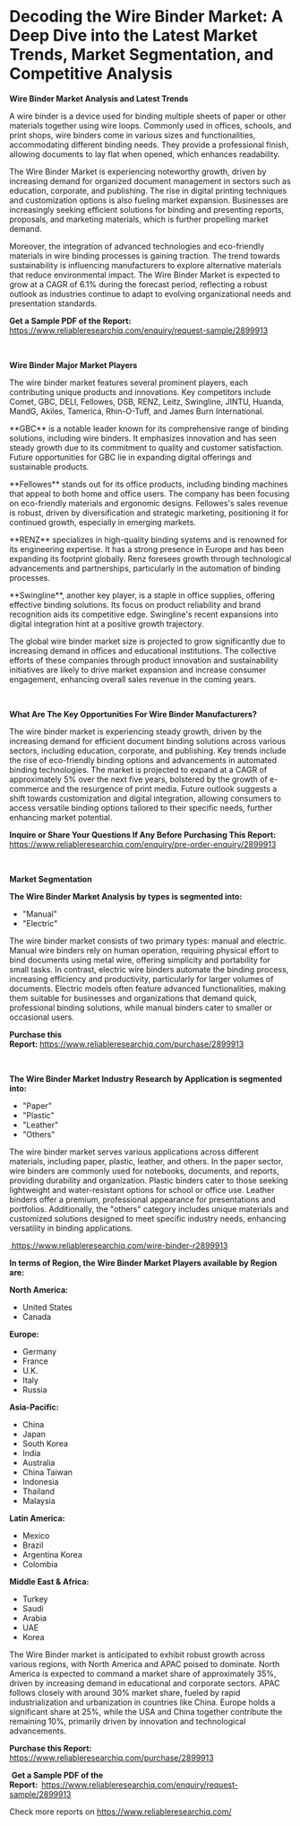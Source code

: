 <p><h1>Decoding the Wire Binder Market: A Deep Dive into the Latest Market Trends, Market Segmentation, and Competitive Analysis</h1></p><p><strong>Wire Binder Market Analysis and Latest Trends</strong></p>
<p><p>A wire binder is a device used for binding multiple sheets of paper or other materials together using wire loops. Commonly used in offices, schools, and print shops, wire binders come in various sizes and functionalities, accommodating different binding needs. They provide a professional finish, allowing documents to lay flat when opened, which enhances readability.</p><p>The Wire Binder Market is experiencing noteworthy growth, driven by increasing demand for organized document management in sectors such as education, corporate, and publishing. The rise in digital printing techniques and customization options is also fueling market expansion. Businesses are increasingly seeking efficient solutions for binding and presenting reports, proposals, and marketing materials, which is further propelling market demand.</p><p>Moreover, the integration of advanced technologies and eco-friendly materials in wire binding processes is gaining traction. The trend towards sustainability is influencing manufacturers to explore alternative materials that reduce environmental impact. The Wire Binder Market is expected to grow at a CAGR of 6.1% during the forecast period, reflecting a robust outlook as industries continue to adapt to evolving organizational needs and presentation standards.</p></p>
<p><strong>Get a Sample PDF of the Report:&nbsp;</strong> <a href="https://www.reliableresearchiq.com/enquiry/request-sample/2899913?utm_campaign=3107&utm_medium=2&utm_source=Github&utm_content=ia&utm_term=16032025&utm_id=wire-binder">https://www.reliableresearchiq.com/enquiry/request-sample/2899913</a></p>
<p>&nbsp;</p>
<p><strong>Wire Binder Major Market Players</strong></p>
<p><p>The wire binder market features several prominent players, each contributing unique products and innovations. Key competitors include Comet, GBC, DELI, Fellowes, DSB, RENZ, Leitz, Swingline, JINTU, Huanda, MandG, Akiles, Tamerica, Rhin-O-Tuff, and James Burn International.</p><p>**GBC** is a notable leader known for its comprehensive range of binding solutions, including wire binders. It emphasizes innovation and has seen steady growth due to its commitment to quality and customer satisfaction. Future opportunities for GBC lie in expanding digital offerings and sustainable products.</p><p>**Fellowes** stands out for its office products, including binding machines that appeal to both home and office users. The company has been focusing on eco-friendly materials and ergonomic designs. Fellowes's sales revenue is robust, driven by diversification and strategic marketing, positioning it for continued growth, especially in emerging markets.</p><p>**RENZ** specializes in high-quality binding systems and is renowned for its engineering expertise. It has a strong presence in Europe and has been expanding its footprint globally. Renz foresees growth through technological advancements and partnerships, particularly in the automation of binding processes.</p><p>**Swingline**, another key player, is a staple in office supplies, offering effective binding solutions. Its focus on product reliability and brand recognition aids its competitive edge. Swingline's recent expansions into digital integration hint at a positive growth trajectory.</p><p>The global wire binder market size is projected to grow significantly due to increasing demand in offices and educational institutions. The collective efforts of these companies through product innovation and sustainability initiatives are likely to drive market expansion and increase consumer engagement, enhancing overall sales revenue in the coming years.</p></p>
<p>&nbsp;</p>
<p><strong>What Are The Key Opportunities For Wire Binder Manufacturers?</strong></p>
<p><p>The wire binder market is experiencing steady growth, driven by the increasing demand for efficient document binding solutions across various sectors, including education, corporate, and publishing. Key trends include the rise of eco-friendly binding options and advancements in automated binding technologies. The market is projected to expand at a CAGR of approximately 5% over the next five years, bolstered by the growth of e-commerce and the resurgence of print media. Future outlook suggests a shift towards customization and digital integration, allowing consumers to access versatile binding options tailored to their specific needs, further enhancing market potential.</p></p>
<p><strong>Inquire or Share Your Questions If Any Before Purchasing This Report:</strong> <a href="https://www.reliableresearchiq.com/enquiry/pre-order-enquiry/2899913?utm_campaign=3107&utm_medium=2&utm_source=Github&utm_content=ia&utm_term=16032025&utm_id=wire-binder">https://www.reliableresearchiq.com/enquiry/pre-order-enquiry/2899913</a></p>
<p>&nbsp;</p>
<p><strong>Market Segmentation</strong></p>
<p><strong>The Wire Binder Market Analysis by types is segmented into:</strong></p>
<p><ul><li>"Manual"</li><li>"Electric"</li></ul></p>
<p><p>The wire binder market consists of two primary types: manual and electric. Manual wire binders rely on human operation, requiring physical effort to bind documents using metal wire, offering simplicity and portability for small tasks. In contrast, electric wire binders automate the binding process, increasing efficiency and productivity, particularly for larger volumes of documents. Electric models often feature advanced functionalities, making them suitable for businesses and organizations that demand quick, professional binding solutions, while manual binders cater to smaller or occasional users.</p></p>
<p><strong>Purchase this Report:&nbsp;</strong><a href="https://www.reliableresearchiq.com/purchase/2899913?utm_campaign=3107&utm_medium=2&utm_source=Github&utm_content=ia&utm_term=16032025&utm_id=wire-binder">https://www.reliableresearchiq.com/purchase/2899913</a></p>
<p>&nbsp;</p>
<p><strong>The Wire Binder Market Industry Research by Application is segmented into:</strong></p>
<p><ul><li>"Paper"</li><li>"Plastic"</li><li>"Leather"</li><li>"Others"</li></ul></p>
<p><p>The wire binder market serves various applications across different materials, including paper, plastic, leather, and others. In the paper sector, wire binders are commonly used for notebooks, documents, and reports, providing durability and organization. Plastic binders cater to those seeking lightweight and water-resistant options for school or office use. Leather binders offer a premium, professional appearance for presentations and portfolios. Additionally, the "others" category includes unique materials and customized solutions designed to meet specific industry needs, enhancing versatility in binding applications.</p></p>
<p><a href="https://www.reliableresearchiq.com/wire-binder-r2899913?utm_campaign=3107&utm_medium=2&utm_source=Github&utm_content=ia&utm_term=16032025&utm_id=wire-binder">&nbsp;https://www.reliableresearchiq.com/wire-binder-r2899913</a></p>
<p><strong>In terms of Region, the Wire Binder Market Players available by Region are:</strong></p>
<p>
    <p> <strong> North America: </strong>
        <ul>
            <li>United States</li>
            <li>Canada</li>
        </ul>
        </p> 
    <p> <strong> Europe: </strong>
        <ul>
            <li>Germany</li>
            <li>France</li>
            <li>U.K.</li>
            <li>Italy</li>
            <li>Russia</li>
        </ul>
        </p> 
    <p> <strong> Asia-Pacific: </strong>
        <ul>
            <li>China</li>
            <li>Japan</li>
            <li>South Korea</li>
            <li>India</li>
            <li>Australia</li>
            <li>China Taiwan</li>
            <li>Indonesia</li>
            <li>Thailand</li>
            <li>Malaysia</li>
        </ul>
        </p> 
    <p> <strong> Latin America: </strong>
        <ul>
            <li>Mexico</li>
            <li>Brazil</li>
            <li>Argentina Korea</li>
            <li>Colombia</li>
        </ul>
        </p> 
    <p> <strong> Middle East & Africa: </strong>
        <ul>
            <li>Turkey</li>
            <li>Saudi</li>
            <li>Arabia</li>
            <li>UAE</li>
            <li>Korea</li>
        </ul>
    </p>
    </p>
<p><p>The Wire Binder market is anticipated to exhibit robust growth across various regions, with North America and APAC poised to dominate. North America is expected to command a market share of approximately 35%, driven by increasing demand in educational and corporate sectors. APAC follows closely with around 30% market share, fueled by rapid industrialization and urbanization in countries like China. Europe holds a significant share at 25%, while the USA and China together contribute the remaining 10%, primarily driven by innovation and technological advancements.</p></p>
<p><strong>Purchase this Report: </strong><a href="https://www.reliableresearchiq.com/purchase/2899913?utm_campaign=3107&utm_medium=2&utm_source=Github&utm_content=ia&utm_term=16032025&utm_id=wire-binder">https://www.reliableresearchiq.com/purchase/2899913</a></p>
<p>&nbsp;<strong>Get a Sample PDF of the Report:&nbsp;&nbsp;</strong><a href="https://www.reliableresearchiq.com/enquiry/request-sample/2899913?utm_campaign=3107&utm_medium=2&utm_source=Github&utm_content=ia&utm_term=16032025&utm_id=wire-binder">https://www.reliableresearchiq.com/enquiry/request-sample/2899913</a></p>
<p><strong></strong></p>
<p>Check more reports on <a href="https://www.reliableresearchiq.com/?utm_campaign=3107&utm_medium=2&utm_source=Github&utm_content=ia&utm_term=16032025&utm_id=wire-binder">https://www.reliableresearchiq.com/</a></p>